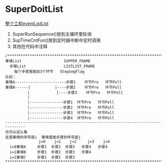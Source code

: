 # SuperDoitList
 [整个工程eventListList](https://github.com/zdiputs/eventListList)
1. SuperRunSequence()放到主循环里轮询
2. SupTimeCntFun()放到定时器中断中定时调用
3. 其他在代码中注释

```
/********************************************************************************
事情List                   SUPPER_FRAME
  步骤List                 LISTLIST_FRAME
    每个步骤里面划3个环节   StepSegFlag
比如：
事情A-----------------------步骤1    环节Pre   环节Poll
事情B------|           |----步骤2    环节Pre   环节Poll
          |            |----步骤3    环节Pre   环节Poll
          |
          |---------------步骤1  环节Pre   环节Poll
          |---------------步骤2  环节Pre   环节Poll
          |---------------步骤3  环节Pre   环节Poll
          |---------------步骤4  环节Pre   环节Poll
-------------------------------------------------------------------------------
也可以这么看
这里事情的序号是i  事情里面步骤的呼号是j
               j=0    j=1    j=2     j=3    j=4
  i=0事情A     步骤1  步骤2  步骤3   步骤4   步骤4
  i=1事情B     步骤1  步骤2  步骤3   步骤4
  i=2事情C     步骤1  步骤2  步骤3
********************************************************************************
```
